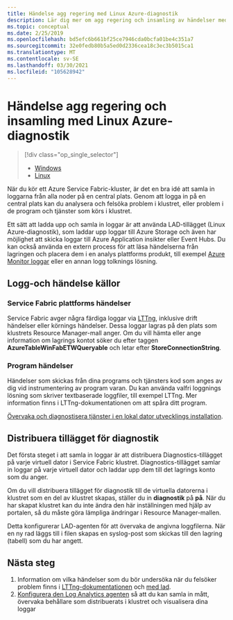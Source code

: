 ```yaml
---
title: Händelse agg regering med Linux Azure-diagnostik
description: Lär dig mer om agg regering och insamling av händelser med LAD för övervakning och diagnostik av Azure Service Fabric-kluster.
ms.topic: conceptual
ms.date: 2/25/2019
ms.openlocfilehash: bd5efc6b661bf25ce7946cda0bcfa01be4c351a7
ms.sourcegitcommit: 32e0fedb80b5a5ed0d2336cea18c3ec3b5015ca1
ms.translationtype: MT
ms.contentlocale: sv-SE
ms.lasthandoff: 03/30/2021
ms.locfileid: "105628942"
---
```

# <a name="event-aggregation-and-collection-using-linux-azure-diagnostics"></a>Händelse agg regering och insamling med Linux Azure-diagnostik
> [!div class="op_single_selector"]
> * [Windows](service-fabric-diagnostics-event-aggregation-wad.md)
> * [Linux](service-fabric-diagnostics-event-aggregation-lad.md)
>
>

När du kör ett Azure Service Fabric-kluster, är det en bra idé att samla in loggarna från alla noder på en central plats. Genom att logga in på en central plats kan du analysera och felsöka problem i klustret, eller problem i de program och tjänster som körs i klustret.

Ett sätt att ladda upp och samla in loggar är att använda LAD-tillägget (Linux Azure-diagnostik), som laddar upp loggar till Azure Storage och även har möjlighet att skicka loggar till Azure Application insikter eller Event Hubs. Du kan också använda en extern process för att läsa händelserna från lagringen och placera dem i en analys plattforms produkt, till exempel [Azure Monitor loggar](./service-fabric-diagnostics-oms-setup.md) eller en annan logg tolknings lösning.

## <a name="log-and-event-sources"></a>Logg-och händelse källor

### <a name="service-fabric-platform-events"></a>Service Fabric plattforms händelser
Service Fabric avger några färdiga loggar via [LTTng](https://lttng.org), inklusive drift händelser eller körnings händelser. Dessa loggar lagras på den plats som klustrets Resource Manager-mall anger. Om du vill hämta eller ange information om lagrings kontot söker du efter taggen **AzureTableWinFabETWQueryable** och letar efter **StoreConnectionString**.

### <a name="application-events"></a>Program händelser
 Händelser som skickas från dina programs och tjänsters kod som anges av dig vid instrumentering av program varan. Du kan använda valfri loggnings lösning som skriver textbaserade loggfiler, till exempel LTTng. Mer information finns i LTTng-dokumentationen om att spåra ditt program.

[Övervaka och diagnostisera tjänster i en lokal dator utvecklings installation](service-fabric-diagnostics-how-to-monitor-and-diagnose-services-locally-linux.md).

## <a name="deploy-the-diagnostics-extension"></a>Distribuera tillägget för diagnostik
Det första steget i att samla in loggar är att distribuera Diagnostics-tillägget på varje virtuell dator i Service Fabric klustret. Diagnostics-tillägget samlar in loggar på varje virtuell dator och laddar upp dem till det lagrings konto som du anger. 

Om du vill distribuera tillägget för diagnostik till de virtuella datorerna i klustret som en del av klustret skapas, ställer du in **diagnostik** på **på**. När du har skapat klustret kan du inte ändra den här inställningen med hjälp av portalen, så du måste göra lämpliga ändringar i Resource Manager-mallen.

Detta konfigurerar LAD-agenten för att övervaka de angivna loggfilerna. När en ny rad läggs till i filen skapas en syslog-post som skickas till den lagring (tabell) som du har angett.


## <a name="next-steps"></a>Nästa steg

1. Information om vilka händelser som du bör undersöka när du felsöker problem finns i [LTTng-dokumentationen](https://lttng.org/docs) och [med lad](../virtual-machines/extensions/diagnostics-linux.md).
2. [Konfigurera den Log Analytics agenten](service-fabric-diagnostics-event-analysis-oms.md) så att du kan samla in mått, övervaka behållare som distribuerats i klustret och visualisera dina loggar 

